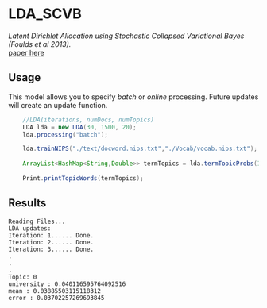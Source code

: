 LDA_SCVB
========

*Latent Dirichlet Allocation using Stochastic Collapsed Variational Bayes (Foulds et al 2013).*  
[paper here](http://arxiv.org/pdf/1305.2452.pdf)

## Usage  

This model allows you to specify *batch* or *online* processing. Future updates will create an update function.

```Java
    //LDA(iterations, numDocs, numTopics)
    LDA lda = new LDA(30, 1500, 20);
    lda.processing("batch");

    lda.trainNIPS("./text/docword.nips.txt","./Vocab/vocab.nips.txt");
    
    ArrayList<HashMap<String,Double>> termTopics = lda.termTopicProbs(10);
    
    Print.printTopicWords(termTopics);
```

## Results

    Reading Files...
    LDA updates:
    Iteration: 1...... Done.
    Iteration: 2...... Done.
    Iteration: 3...... Done.
    .
    .
    .
    Topic: 0
    university : 0.040116595764092516
    mean : 0.03885503115118312
    error : 0.03702257269693845
